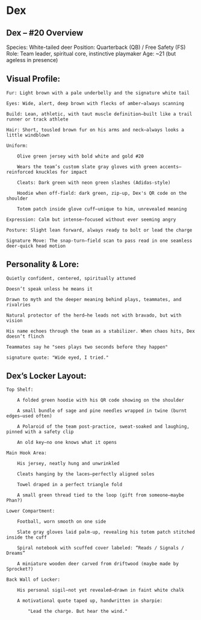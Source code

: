 # Dex
## Dex – #20 Overview

Species: White-tailed deer
Position: Quarterback (QB) / Free Safety (FS)
Role: Team leader, spiritual core, instinctive playmaker
Age: ~21 (but ageless in presence)

## Visual Profile:

    Fur: Light brown with a pale underbelly and the signature white tail

    Eyes: Wide, alert, deep brown with flecks of amber—always scanning

    Build: Lean, athletic, with taut muscle definition—built like a trail runner or track athlete

    Hair: Short, tousled brown fur on his arms and neck—always looks a little windblown

    Uniform:

        Olive green jersey with bold white and gold #20

        Wears the team’s custom slate gray gloves with green accents—reinforced knuckles for impact

        Cleats: Dark green with neon green slashes (Adidas-style)

        Hoodie when off-field: dark green, zip-up, Dex's QR code on the shoulder

        Totem patch inside glove cuff—unique to him, unrevealed meaning

    Expression: Calm but intense—focused without ever seeming angry

    Posture: Slight lean forward, always ready to bolt or lead the charge

    Signature Move: The snap-turn—field scan to pass read in one seamless deer-quick head motion

## Personality & Lore:

    Quietly confident, centered, spiritually attuned

    Doesn’t speak unless he means it

    Drawn to myth and the deeper meaning behind plays, teammates, and rivalries

    Natural protector of the herd—he leads not with bravado, but with vision

    His name echoes through the team as a stabilizer. When chaos hits, Dex doesn’t flinch

    Teammates say he "sees plays two seconds before they happen"

    signature quote: "Wide eyed, I tried."

## Dex’s Locker Layout:

    Top Shelf:

        A folded green hoodie with his QR code showing on the shoulder

        A small bundle of sage and pine needles wrapped in twine (burnt edges—used often)

        A Polaroid of the team post-practice, sweat-soaked and laughing, pinned with a safety clip

        An old key—no one knows what it opens

    Main Hook Area:

        His jersey, neatly hung and unwrinkled

        Cleats hanging by the laces—perfectly aligned soles

        Towel draped in a perfect triangle fold

        A small green thread tied to the loop (gift from someone—maybe Phan?)

    Lower Compartment:

        Football, worn smooth on one side

        Slate gray gloves laid palm-up, revealing his totem patch stitched inside the cuff

        Spiral notebook with scuffed cover labeled: “Reads / Signals / Dreams”

        A miniature wooden deer carved from driftwood (maybe made by Sprocket?)

    Back Wall of Locker:

        His personal sigil—not yet revealed—drawn in faint white chalk

        A motivational quote taped up, handwritten in sharpie:

            "Lead the charge. But hear the wind."

